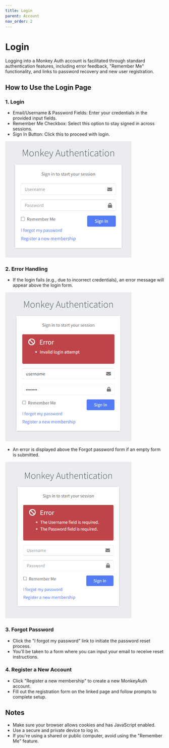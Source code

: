 ```yaml
---
title: Login
parent: Account
nav_order: 2
---
```


# Login

Logging into a Monkey Auth account is facilitated through standard authentication features, including error feedback, "Remember Me" functionality, and links to password recovery and new user registration.

## How to Use the Login Page

### 1. Login
- Email/Username & Password Fields: Enter your credentials in the provided input fields.
- Remember Me Checkbox: Select this option to stay signed in across sessions.
- Sign In Button: Click this to proceed with login.

<img src="../images/AccountLogin.png" alt="Login" width="400"/>

### 2. Error Handling
- If the login fails (e.g., due to incorrect credentials), an error message will appear above the login form.

<img src="../images/AccountLoginInvalidError.png" alt="Invalid login attempt" width="400"/>

- An error is displayed above the Forgot password form if an empty form is submitted.

<img src="../images/AccountLoginRequiredError.png" alt="Required fields" width="400"/>

### 3. Forgot Password
- Click the "I forgot my password" link to initiate the password reset process.
- You'll be taken to a form where you can input your email to receive reset instructions.

### 4. Register a New Account
- Click "Register a new membership" to create a new MonkeyAuth account.
- Fill out the registration form on the linked page and follow prompts to complete setup.

## Notes
- Make sure your browser allows cookies and has JavaScript enabled.
- Use a secure and private device to log in.
- If you're using a shared or public computer, avoid using the "Remember Me" feature.
